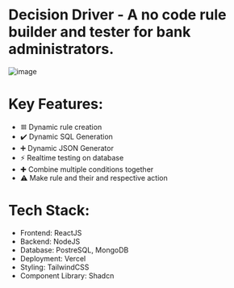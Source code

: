 # <b>Decision Driver </b>  - A no code rule builder and tester for bank administrators.
![image](https://github.com/CodeMaster17/Decision-driver/assets/96763776/188605d7-c617-40e8-9939-8b4d3eb30912)


# Key Features:
- 𐄳 Dynamic rule creation
- ✔️ Dynamic SQL Generation
- ➕ Dynamic JSON Generator
- ⚡️ Realtime testing on database
- ✚ Combine multiple conditions together
- ⚠️ Make rule and their and respective action


# Tech Stack:
- Frontend: ReactJS
- Backend: NodeJS
- Database: PostreSQL, MongoDB
- Deployment: Vercel
- Styling: TailwindCSS
- Component Library: Shadcn
